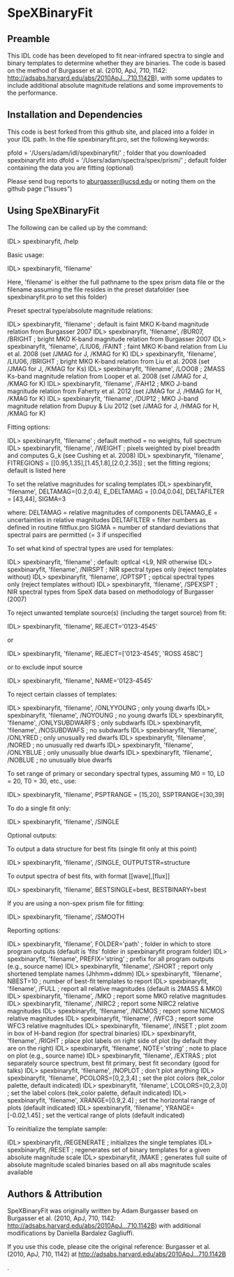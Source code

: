 # SpeXBinaryFit

## Preamble

This IDL code has been developed to fit near-infrared spectra to single and binary templates to determine whether they are binaries.
The code is based on the method of Burgasser et al. (2010, ApJ, 710, 1142: http://adsabs.harvard.edu/abs/2010ApJ...710.1142B), with some updates to include additional absolute magnitude relations and some improvements to the performance.

## Installation and Dependencies

This code is best forked from this github site, and placed into a folder in your IDL path.  In the file spexbinaryfit.pro, set the following keywords:

pfold = '/Users/adam/idl/spexbinaryfit/'		; folder that you downloaded spexbinaryfit into
dfold = '/Users/adam/spectra/spex/prism/'		; default folder containing the data you are fitting (optional)

Please send bug reports to aburgasser@ucsd.edu or noting them on the github page ("Issues")

## Using SpeXBinaryFit

The following can be called up by the command:

IDL> spexbinaryfit, /help

Basic usage:

IDL> spexbinaryfit, 'filename'

Here, 'filename' is either the full pathname to the spex prism data file or the filename assuming the file resides in the preset datafolder (see spexbinaryfit.pro to set this folder)

Preset spectral type/absolute magnitude relations:

IDL> spexbinaryfit, 'filename' 					; default is faint MKO K-band magnitude relation from Burgasser 2007
IDL> spexbinaryfit, 'filename', /BUR07, /BRIGHT 	; bright MKO K-band magnitude relation from Burgasser 2007
IDL> spexbinaryfit, 'filename', /LIU06, /FAINT 		; faint MKO K-band relation from Liu et al. 2008 (set /JMAG for J, /KMAG for K)
IDL> spexbinaryfit, 'filename', /LIU06, /BRIGHT 	; bright MKO K-band relation from Liu et al. 2008 (set /JMAG for J, /KMAG for Ks)
IDL> spexbinaryfit, 'filename', /LOO08 			; 2MASS Ks-band magnitude relation from Looper et al. 2008 (set /JMAG for J, /KMAG for K)
IDL> spexbinaryfit, 'filename', /FAH12 			; MKO J-band magnitude relation from Faherty et al. 2012 (set /JMAG for J, /HMAG for H, /KMAG for K)
IDL> spexbinaryfit, 'filename', /DUP12 			; MKO J-band magnitude relation from Dupuy & Liu 2012 (set /JMAG for J, /HMAG for H, /KMAG for K)
 
 
Fitting options:

IDL> spexbinaryfit, 'filename'			; default method = no weights, full spectrum
IDL> spexbinaryfit, 'filename', /WEIGHT	; pixels weighted by pixel breadth and computes G_k (see Cushing et al. 2008)
IDL> spexbinaryfit, 'filename', FITREGIONS = [[0.95,1.35],[1.45,1.8],[2.0,2.35]]		; set the fitting regions; default is listed here

To set the relative magnitudes for scaling templates
IDL> spexbinaryfit, 'filename', DELTAMAG=[0.2,0.4], E_DELTAMAG = [0.04,0.04], DELTAFILTER = [43,44], SIGMA=3

where:
 DELTAMAG = relative magnitudes of components
 DELTAMAG_E = uncertainties in relative magnitudes
 DELTAFILTER = filter numbers as defined in routine filtflux.pro
 SIGMA = number of standard deviations that spectral pairs are permitted (= 3 if unspecified
 
To set what kind of spectral types are used for templates:

IDL> spexbinaryfit, 'filename'				; default: optlcal <L9, NIR otherwise
IDL> spexbinaryfit, 'filename', /NIRSPT		; NIR spectral types only (reject templates without)
IDL> spexbinaryfit, 'filename', /OPTSPT		; optical spectral types only (reject templates without)
IDL> spexbinaryfit, 'filename', /SPEXSPT		; NIR spectral types from SpeX data based on methodology of Burgasser (2007)
 
To reject unwanted template source(s) (including the target source) from fit:

IDL> spexbinaryfit, 'filename', REJECT='0123-4545'

or

IDL> spexbinaryfit, 'filename', REJECT=['0123-4545', 'ROSS 458C']
 
or to exclude input source

IDL> spexbinaryfit, 'filename', NAME='0123-4545'
 

To reject certain classes of templates:

IDL> spexbinaryfit, 'filename', /ONLYYOUNG		; only young dwarfs
IDL> spexbinaryfit, 'filename', /NOYOUNG		; no young dwarfs
IDL> spexbinaryfit, 'filename', /ONLYSUBDWARFS	; only subdwarfs
IDL> spexbinaryfit, 'filename', /NOSUBDWAFS		; no subdwarfs
IDL> spexbinaryfit, 'filename', /ONLYRED			; only unusually red dwarfs
IDL> spexbinaryfit, 'filename', /NORED			; no unusually red dwarfs
IDL> spexbinaryfit, 'filename', /ONLYBLUE		; only unusually blue dwarfs
IDL> spexbinaryfit, 'filename', /NOBLUE			; no unusually blue dwarfs

 
To set range of primary or secondary spectral types, assuming M0 = 10, L0 = 20, T0 = 30, etc., use:

IDL> spexbinaryfit, 'filename', PSPTRANGE = [15,20], SSPTRANGE=[30,39]	


To do a single fit only:

IDL> spexbinaryfit, 'filename', /SINGLE


Optional outputs:

To output a data structure for best fits (single fit only at this point)

IDL> spexbinaryfit, 'filename', /SINGLE, OUTPUTSTR=structure
 
To output spectra of best fits, with format [[wave],[flux]]

IDL> spexbinaryfit, 'filename', BESTSINGLE=best, BESTBINARY=best
 

If you are using a non-spex prism file for fitting:

IDL> spexbinaryfit, 'filename', /SMOOTH
 

Reporting options:

IDL> spexbinaryfit, 'filename', FOLDER='path'		; folder in which to store program outputs (default is 'fits' folder in spexbinaryfit program folder)
IDL> spexbinaryfit, 'filename', PREFIX='string'		; prefix for all program outputs (e.g., source name)
IDL> spexbinaryfit, 'filename', /SHORT			; report only shortened template names (Jhhmm+ddmm)
IDL> spexbinaryfit, 'filename', NBEST=10			; number of best-fit templates to report
IDL> spexbinaryfit, 'filename', /FULL				; report all relative magnitudes (default is 2MASS & MKO)
IDL> spexbinaryfit, 'filename', /MKO				; report some MKO relative magnitudes
IDL> spexbinaryfit, 'filename', /NIRC2			; report some NIRC2 relative magnitudes
IDL> spexbinaryfit, 'filename', /NICMOS			; report some NICMOS relative magnitudes
IDL> spexbinaryfit, 'filename', /WFC3			; report some WFC3 relative magnitudes
IDL> spexbinaryfit, 'filename', /INSET			; plot zoom in box of H-band region (for spectral binaries)
IDL> spexbinaryfit, 'filename', /RIGHT			; place plot labels on right side of plot (by default they are on the right)
IDL> spexbinaryfit, 'filename', NOTE='string'		; note to place on plot (e.g., source name)
IDL> spexbinaryfit, 'filename', /EXTRAS			; plot separately source spectrum, best fit primary, best fit secondary (good for talks)
IDL> spexbinaryfit, 'filename', /NOPLOT			; don't plot anything
IDL> spexbinaryfit, 'filename', PCOLORS=[0,2,3,4]	; set the plot colors (tek_color palette, default indicated)
IDL> spexbinaryfit, 'filename', LCOLORS=[0,2,3,0]	; set the label colors (tek_color palette, default indicated)
IDL> spexbinaryfit, 'filename', XRANGE=[0.9,2.4] 	; set the horizontal range of plots (default indicated)
IDL> spexbinaryfit, 'filename', YRANGE=[-0.02,1.45] 	; set the vertical range of plots (default indicated)


To reinitialize the template sample:

IDL> spexbinaryfit, /REGENERATE		; initializes the single templates
IDL> spexbinaryfit, /RESET			; regenerates set of binary templates for a given absolute magnitude scale
IDL> spexbinaryfit, /MAKE			; generates full suite of absolute magnitude scaled binaries based on all abs magnitude scales available



## Authors & Attribution

SpeXBinaryFit was originally written by Adam Burgasser based on Burgasser et al. (2010, ApJ, 710, 1142: http://adsabs.harvard.edu/abs/2010ApJ...710.1142B) with additional modifications by Daniella Bardalez Gagliuffi. 

If you use this code, please cite the original reference: Burgasser et al. (2010, ApJ, 710, 1142) at http://adsabs.harvard.edu/abs/2010ApJ...710.1142B



 







.
